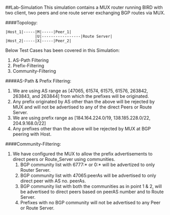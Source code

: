 ##Lab-Simulation
This simulation contains a MUX router running BIRD with two client, two peers and one route server exchanging BGP routes via MUX.

####Topology:
~~~
|Host_1|-----|M|-----|Peer_1|
             |U|-----------------|Route Server|
|Host_2|-----|X|-----|Peer_2|
~~~


Below Test Cases has been covered in this Simulation:
<ol start="1">
  <li>AS-Path Filtering</li>
  <li>Prefix-Filtering</li>
  <li>Community-Filtering</li>
</ol>

####AS-Path & Prefix Filtering:
<ol start="1">
<li>We are using AS range as [47065, 61574, 61575, 61576, 263842, 263843, and 263844] from which the prefixes will be originated.</li>
<li>Any prefix originated by AS other than the above will be rejected by MUX and will not be advertised to any of the direct
Peers or Route Server.</li>
<li>We are using prefix range as [184.164.224.0/19, 138.185.228.0/22, 204.9.168.0/22]</li>
<li>Any prefixes other than the above will be rejected by MUX at BGP peering with Host.</li>
</ol>

####Community-Filtering:
<ol start="1">
<li>We have configured the MUX to allow the prefix advertisements to direct peers or Route_Server using communities.
   <ol>
   <li>BGP community list with 6777:* or 0:* will be advertized to only Router Server.</li>
   <li>BGP community list with 47065:peerAs will be advertised to only direct peer with AS no. peerAs.</li>
   <li>BGP community list with both the communities as in point 1 & 2, will be advertised to direct peers based on peerAS number and to Route Server.</li>
   <li>Prefixes with no BGP community will not be advertised to any Peer or Route Server.</li>
   </ol>
   </li>
</ol>
